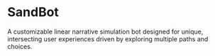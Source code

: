 # SandBot
A customizable linear narrative simulation bot designed for unique, intersecting user experiences driven by exploring multiple paths and choices.
